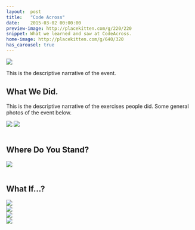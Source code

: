 ```yaml
---
layout:  post
title:   "Code Across"
date:    2015-03-02 00:00:00
preview-image: http://placekitten.com/g/220/220
snippet: What we learned and saw at CodeAcross.
home-image: http://placekitten.com/g/640/320
has_carousel: true
---
```


<img class="home-img" src="{{ page.home-image | prepend: site.baseurl }}">

This is the descriptive narrative of the event.

<h2>What We Did.</h2>

This is the descriptive narrative of the exercises people did. Some general photos of the event below.

<div class="image-container">
  <span><img class="img-cont-image" src="http://placekitten.com/g/240/240"></span>
  <span><img class="img-cont-image" src="http://placekitten.com/g/240/240"></span>
</div>

<br/>

<h2>Where Do You Stand?</h2>

<div><img class="carousel-image" src="http://placekitten.com/g/640/320"></div>

<br/>

<h2>What If...?</h2>

<div class="carousel">
  <div><img class="carousel-image" src="http://placekitten.com/g/360/320"></div>
  <div><img class="carousel-image" src="http://placekitten.com/g/360/360"></div>
  <div><img class="carousel-image" src="http://placekitten.com/g/360/310"></div>
  <div><img class="carousel-image" src="http://placekitten.com/g/360/390"></div>
</div>

<script>
$(document).ready(function(){
  $('.carousel').slick({
    slidesToShow: 1,
    dots: true,
    accessibility: true
  });
});
</script>
